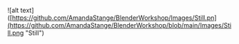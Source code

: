 ![alt text]([https://github.com/AmandaStange/BlenderWorkshop/Images/Still.pn](https://github.com/AmandaStange/BlenderWorkshop/blob/main/Images/Still.png "Still")
